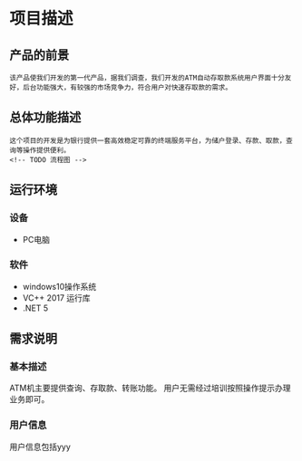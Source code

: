 # 项目描述

## 产品的前景
    该产品使我们开发的第一代产品，据我们调查，我们开发的ATM自动存取款系统用户界面十分友好，后台功能强大，有较强的市场竞争力，符合用户对快速存取款的需求。

## 总体功能描述
    这个项目的开发是为银行提供一套高效稳定可靠的终端服务平台，为储户登录、存款、取款，查询等操作提供便利。
    <!-- TODO 流程图 -->

## 运行环境
### 设备
- PC电脑

### 软件
<!-- FIXME xjb写的，需要修改 -->
- windows10操作系统
- VC++ 2017 运行库
- .NET 5

## 需求说明

### 基本描述
<!-- FIXME 其实自动存取款机应该是CRS而非ATM -->
ATM机主要提供查询、存取款、转账功能。
用户无需经过培训按照操作提示办理业务即可。

### 用户信息
用户信息包括yyy